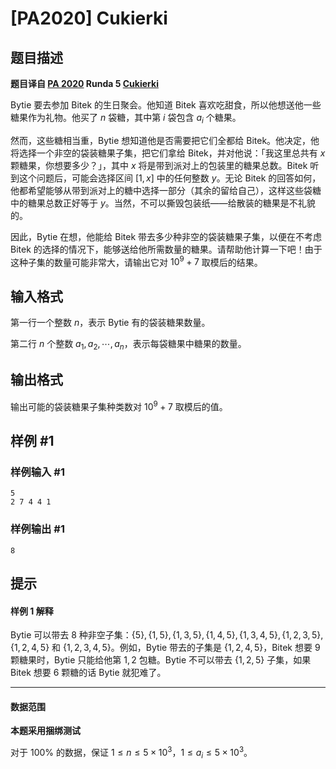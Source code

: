 # [PA2020] Cukierki

## 题目描述

**题目译自 [PA 2020](https://sio2.mimuw.edu.pl/c/pa-2020-1/dashboard/) Runda 5 [Cukierki](https://sio2.mimuw.edu.pl/c/pa-2020-1/cuk/)**

Bytie 要去参加 Bitek 的生日聚会。他知道 Bitek 喜欢吃甜食，所以他想送他一些糖果作为礼物。他买了 $n$ 袋糖，其中第 $i$ 袋包含 $a_i$ 个糖果。

然而，这些糖相当重，Bytie 想知道他是否需要把它们全都给 Bitek。他决定，他将选择一个非空的袋装糖果子集，把它们拿给 Bitek，并对他说：「我这里总共有 $x$ 颗糖果，你想要多少？」，其中 $x$ 将是带到派对上的包装里的糖果总数。Bitek 听到这个问题后，可能会选择区间 $[1, x]$ 中的任何整数 $y$。无论 Bitek 的回答如何，他都希望能够从带到派对上的糖中选择一部分（其余的留给自己），这样这些袋糖中的糖果总数正好等于 $y$。当然，不可以撕毁包装纸——给散装的糖果是不礼貌的。

因此，Bytie 在想，他能给 Bitek 带去多少种非空的袋装糖果子集，以便在不考虑 Bitek 的选择的情况下，能够送给他所需数量的糖果。请帮助他计算一下吧！由于这种子集的数量可能非常大，请输出它对 $10^9+7$ 取模后的结果。

## 输入格式

第一行一个整数 $n$，表示 Bytie 有的袋装糖果数量。

第二行 $n$ 个整数 $a_1,a_2,\cdots,a_n$，表示每袋糖果中糖果的数量。

## 输出格式

输出可能的袋装糖果子集种类数对 $10^9+7$ 取模后的值。

## 样例 #1

### 样例输入 #1
```
5
2 7 4 4 1
```

### 样例输出 #1

```
8
```

## 提示

#### 样例 1 解释

Bytie 可以带去 $8$ 种非空子集：$\{5\}, \{1, 5\}, \{1, 3, 5\}, \{1, 4, 5\}, \{1, 3, 4, 5\}, \{1, 2, 3, 5\}, \{1, 2, 4, 5\}$ 和 $\{1, 2, 3, 4, 5\}$。例如，Bytie 带去的子集是 $\{1,2,4,5\}$，Bitek 想要 $9$ 颗糖果时，Bytie 只能给他第 $1,2$ 包糖。Bytie 不可以带去 $\{1,2,5\}$ 子集，如果 Bitek 想要 $6$ 颗糖的话 Bytie 就犯难了。

------------

#### 数据范围

**本题采用捆绑测试**

对于 $100\%$ 的数据，保证 $1\le n\le 5\times 10^3$，$1\le a_i\le 5\times 10^3$。
